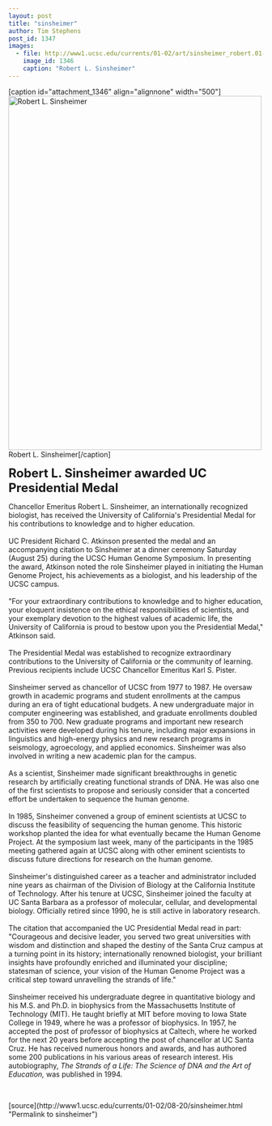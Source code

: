 ```yaml
---
layout: post
title: "sinsheimer"
author: Tim Stephens
post_id: 1347
images:
  - file: http://www1.ucsc.edu/currents/01-02/art/sinsheimer_robert.01-08-20.jpg
    image_id: 1346
    caption: "Robert L. Sinsheimer"
---
```


[caption id="attachment_1346" align="alignnone" width="500"]<a href="http://localhost/mysite/wp-content/uploads/2001/08/sinsheimer_robert.01-08-20.jpg"><img class="size-full wp-image-1346" src="http://localhost/mysite/wp-content/uploads/2001/08/sinsheimer_robert.01-08-20.jpg" alt="Robert L. Sinsheimer" width="500" height="700" /></a>Robert L. Sinsheimer[/caption]
<p>
  <font size="5"><b>Robert L. Sinsheimer awarded UC Presidential Medal</b></font>
</p>Chancellor Emeritus Robert L. Sinsheimer, an internationally recognized biologist, has received the University of California's Presidential Medal for his contributions to knowledge and to higher education.<br>
<br>
UC President Richard C. Atkinson presented the medal and an accompanying citation to Sinsheimer at a dinner ceremony Saturday (August 25) during the UCSC Human Genome Symposium. In presenting the award, Atkinson noted the role Sinsheimer played in initiating the Human Genome Project, his achievements as a biologist, and his leadership of the UCSC campus.<br>
<br>
"For your extraordinary contributions to knowledge and to higher education, your eloquent insistence on the ethical responsibilities of scientists, and your exemplary devotion to the highest values of academic life, the University of California is proud to bestow upon you the Presidential Medal," Atkinson said.<br>
<br>
The Presidential Medal was established to recognize extraordinary contributions to the University of California or the community of learning. Previous recipients include UCSC Chancellor Emeritus Karl S. Pister.<br>
<br>
Sinsheimer served as chancellor of UCSC from 1977 to 1987. He oversaw growth in academic programs and student enrollments at the campus during an era of tight educational budgets. A new undergraduate major in computer engineering was established, and graduate enrollments doubled from 350 to 700. New graduate programs and important new research activities were developed during his tenure, including major expansions in linguistics and high-energy physics and new research programs in seismology, agroecology, and applied economics. Sinsheimer was also involved in writing a new academic plan for the campus.<br>
<br>
As a scientist, Sinsheimer made significant breakthroughs in genetic research by artificially creating functional strands of DNA. He was also one of the first scientists to propose and seriously consider that a concerted effort be undertaken to sequence the human genome.<br>
<br>
In 1985, Sinsheimer convened a group of eminent scientists at UCSC to discuss the feasibility of sequencing the human genome. This historic workshop planted the idea for what eventually became the Human Genome Project. At the symposium last week, many of the participants in the 1985 meeting gathered again at UCSC along with other eminent scientists to discuss future directions for research on the human genome.<br>
<br>
Sinsheimer's distinguished career as a teacher and administrator included nine years as chairman of the Division of Biology at the California Institute of Technology. After his tenure at UCSC, Sinsheimer joined the faculty at UC Santa Barbara as a professor of molecular, cellular, and developmental biology. Officially retired since 1990, he is still active in laboratory research.<br>
<br>
The citation that accompanied the UC Presidential Medal read in part: "Courageous and decisive leader, you served two great universities with wisdom and distinction and shaped the destiny of the Santa Cruz campus at a turning point in its history; internationally renowned biologist, your brilliant insights have profoundly enriched and illuminated your discipline; statesman of science, your vision of the Human Genome Project was a critical step toward unravelling the strands of life."<br>
<br>
Sinsheimer received his undergraduate degree in quantitative biology and his M.S. and Ph.D. in biophysics from the Massachusetts Institute of Technology (MIT). He taught briefly at MIT before moving to Iowa State College in 1949, where he was a professor of biophysics. In 1957, he accepted the post of professor of biophysics at Caltech, where he worked for the next 20 years before accepting the post of chancellor at UC Santa Cruz. He has received numerous honors and awards, and has authored some 200 publications in his various areas of research interest. His autobiography, <i>The Strands of a Life: The Science of DNA and the Art of Education,</i> was published in 1994.
<p>
  <br>

</p>
[source](http://www1.ucsc.edu/currents/01-02/08-20/sinsheimer.html "Permalink to sinsheimer")
